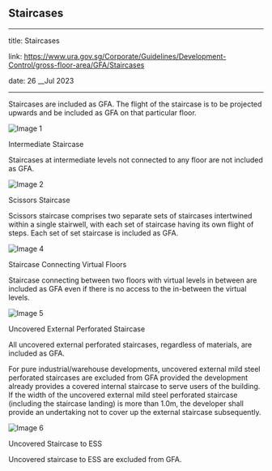 ## Staircases
---
title: Staircases

link: https://www.ura.gov.sg/Corporate/Guidelines/Development-Control/gross-floor-area/GFA/Staircases

date: 26 __Jul 2023

---


Staircases are included as GFA. The flight of the staircase is to be projected upwards and be included as GFA on that particular floor.

![Image 1](https://www.ura.gov.sg/-/media/Corporate/Guidelines/Development-control/GFA/GFA-10-staircases_final.jpg?h=809&w=1000)



Intermediate Staircase

Staircases at intermediate levels not connected to any floor are not included as GFA.

![Image 2](https://www.ura.gov.sg/-/media/Corporate/Guidelines/Development-control/GFA/GFA-61-Intermediate-Staircase-2_final.jpg?h=817&w=1000)







Scissors Staircase

Scissors staircase comprises two separate sets of staircases intertwined within a single stairwell, with each set of staircase having its own flight of steps. Each set of set staircase is included as GFA.

![Image 4](https://www.ura.gov.sg/-/media/Corporate/Guidelines/Development-control/GFA/GFA-10B-staircases_final.jpg?h=565&w=1000)



Staircase Connecting Virtual Floors

Staircase connecting between two floors with virtual levels in between are included as GFA even if there is no access to the in-between the virtual levels.

![Image 5](https://www.ura.gov.sg/-/media/Corporate/Guidelines/Development-control/GFA/GFA-62-Staircases-Connecting-Virtual-Floors_final.jpg?h=760&w=1000)



Uncovered External Perforated Staircase

All uncovered external perforated staircases, regardless of materials, are included as GFA.   
  
For pure industrial/warehouse developments, uncovered external mild steel perforated staircases are excluded from GFA provided the development already provides a covered internal staircase to serve users of the building. If the width of the uncovered external mild steel perforated staircase (including the staircase landing) is more than 1.0m, the developer shall provide an undertaking not to cover up the external staircase subsequently.

![Image 6](https://www.ura.gov.sg/-/media/Corporate/Guidelines/Development-control/GFA/GFA-63-Uncovered-Staircases-to-ESS_final.jpg?h=1212&w=1000)



Uncovered Staircase to ESS

Uncovered staircase to ESS are excluded from GFA.



